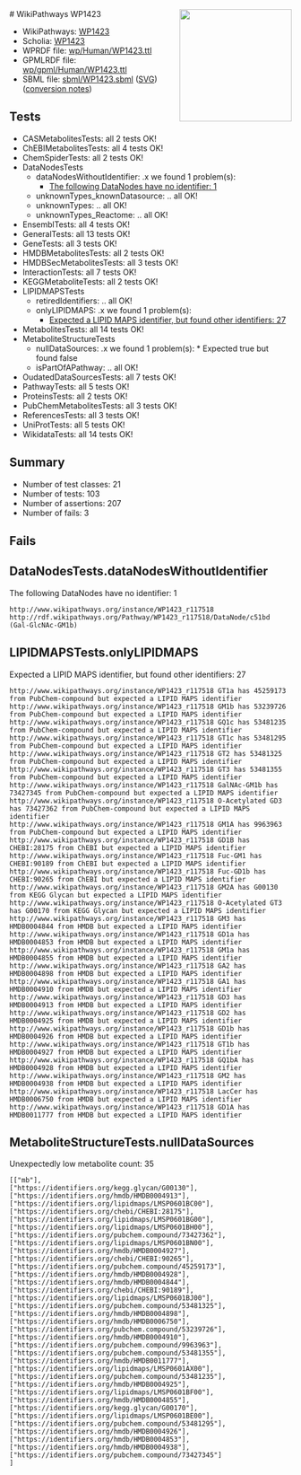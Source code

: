 <img style="float: right; width: 200px" src="../logo.png" />
# WikiPathways WP1423

* WikiPathways: [WP1423](https://identifiers.org/wikipathways:WP1423)
* Scholia: [WP1423](https://scholia.toolforge.org/wikipathways/WP1423)
* WPRDF file: [wp/Human/WP1423.ttl](../wp/Human/WP1423.ttl)
* GPMLRDF file: [wp/gpml/Human/WP1423.ttl](../wp/gpml/Human/WP1423.ttl)
* SBML file: [sbml/WP1423.sbml](../sbml/WP1423.sbml) ([SVG](../sbml/WP1423.svg)) ([conversion notes](../sbml/WP1423.txt))

## Tests
* CASMetabolitesTests: all 2 tests OK!
* ChEBIMetabolitesTests: all 4 tests OK!
* ChemSpiderTests: all 2 tests OK!
* DataNodesTests
    * dataNodesWithoutIdentifier: .x we found 1 problem(s):
        * [The following DataNodes have no identifier: 1](#d2d32fa0)
    * unknownTypes_knownDatasource: .. all OK!
    * unknownTypes: .. all OK!
    * unknownTypes_Reactome: .. all OK!
* EnsemblTests: all 4 tests OK!
* GeneralTests: all 13 tests OK!
* GeneTests: all 3 tests OK!
* HMDBMetabolitesTests: all 2 tests OK!
* HMDBSecMetabolitesTests: all 3 tests OK!
* InteractionTests: all 7 tests OK!
* KEGGMetaboliteTests: all 2 tests OK!
* LIPIDMAPSTests
    * retiredIdentifiers: .. all OK!
    * onlyLIPIDMAPS: .x we found 1 problem(s):
        * [Expected a LIPID MAPS identifier, but found other identifiers: 27](#d0bfb69e)
* MetabolitesTests: all 14 tests OK!
* MetaboliteStructureTests
    * nullDataSources: .x we found 1 problem(s):
            * Expected true but found false
    * isPartOfAPathway: .. all OK!
* OudatedDataSourcesTests: all 7 tests OK!
* PathwayTests: all 5 tests OK!
* ProteinsTests: all 2 tests OK!
* PubChemMetabolitesTests: all 3 tests OK!
* ReferencesTests: all 3 tests OK!
* UniProtTests: all 5 tests OK!
* WikidataTests: all 14 tests OK!


## Summary

* Number of test classes: 21
* Number of tests: 103
* Number of assertions: 207
* Number of fails: 3

## Fails

<a name="d2d32fa0" />

## DataNodesTests.dataNodesWithoutIdentifier

The following DataNodes have no identifier: 1
```
http://www.wikipathways.org/instance/WP1423_r117518 http://rdf.wikipathways.org/Pathway/WP1423_r117518/DataNode/c51bd (Gal-GlcNAc-GM1b)
```

<a name="d0bfb69e" />

## LIPIDMAPSTests.onlyLIPIDMAPS

Expected a LIPID MAPS identifier, but found other identifiers: 27
```
http://www.wikipathways.org/instance/WP1423_r117518 GT1a has 45259173 from PubChem-compound but expected a LIPID MAPS identifier
http://www.wikipathways.org/instance/WP1423_r117518 GM1b has 53239726 from PubChem-compound but expected a LIPID MAPS identifier
http://www.wikipathways.org/instance/WP1423_r117518 GQ1c has 53481235 from PubChem-compound but expected a LIPID MAPS identifier
http://www.wikipathways.org/instance/WP1423_r117518 GT1c has 53481295 from PubChem-compound but expected a LIPID MAPS identifier
http://www.wikipathways.org/instance/WP1423_r117518 GT2 has 53481325 from PubChem-compound but expected a LIPID MAPS identifier
http://www.wikipathways.org/instance/WP1423_r117518 GT3 has 53481355 from PubChem-compound but expected a LIPID MAPS identifier
http://www.wikipathways.org/instance/WP1423_r117518 GalNAc-GM1b has 73427345 from PubChem-compound but expected a LIPID MAPS identifier
http://www.wikipathways.org/instance/WP1423_r117518 O-Acetylated GD3 has 73427362 from PubChem-compound but expected a LIPID MAPS identifier
http://www.wikipathways.org/instance/WP1423_r117518 GM1A has 9963963 from PubChem-compound but expected a LIPID MAPS identifier
http://www.wikipathways.org/instance/WP1423_r117518 GD1B has CHEBI:28175 from ChEBI but expected a LIPID MAPS identifier
http://www.wikipathways.org/instance/WP1423_r117518 Fuc-GM1 has CHEBI:90189 from ChEBI but expected a LIPID MAPS identifier
http://www.wikipathways.org/instance/WP1423_r117518 Fuc-GD1b has CHEBI:90265 from ChEBI but expected a LIPID MAPS identifier
http://www.wikipathways.org/instance/WP1423_r117518 GM2A has G00130 from KEGG Glycan but expected a LIPID MAPS identifier
http://www.wikipathways.org/instance/WP1423_r117518 O-Acetylated GT3 has G00170 from KEGG Glycan but expected a LIPID MAPS identifier
http://www.wikipathways.org/instance/WP1423_r117518 GM3 has HMDB0004844 from HMDB but expected a LIPID MAPS identifier
http://www.wikipathways.org/instance/WP1423_r117518 GD1a has HMDB0004853 from HMDB but expected a LIPID MAPS identifier
http://www.wikipathways.org/instance/WP1423_r117518 GM1a has HMDB0004855 from HMDB but expected a LIPID MAPS identifier
http://www.wikipathways.org/instance/WP1423_r117518 GA2 has HMDB0004898 from HMDB but expected a LIPID MAPS identifier
http://www.wikipathways.org/instance/WP1423_r117518 GA1 has HMDB0004910 from HMDB but expected a LIPID MAPS identifier
http://www.wikipathways.org/instance/WP1423_r117518 GD3 has HMDB0004913 from HMDB but expected a LIPID MAPS identifier
http://www.wikipathways.org/instance/WP1423_r117518 GD2 has HMDB0004925 from HMDB but expected a LIPID MAPS identifier
http://www.wikipathways.org/instance/WP1423_r117518 GD1b has HMDB0004926 from HMDB but expected a LIPID MAPS identifier
http://www.wikipathways.org/instance/WP1423_r117518 GT1b has HMDB0004927 from HMDB but expected a LIPID MAPS identifier
http://www.wikipathways.org/instance/WP1423_r117518 GQ1bA has HMDB0004928 from HMDB but expected a LIPID MAPS identifier
http://www.wikipathways.org/instance/WP1423_r117518 GM2 has HMDB0004938 from HMDB but expected a LIPID MAPS identifier
http://www.wikipathways.org/instance/WP1423_r117518 LacCer has HMDB0006750 from HMDB but expected a LIPID MAPS identifier
http://www.wikipathways.org/instance/WP1423_r117518 GD1A has HMDB0011777 from HMDB but expected a LIPID MAPS identifier
```

<a name="919041cc" />

## MetaboliteStructureTests.nullDataSources

Unexpectedly low metabolite count: 35
```
[["mb"],
["https://identifiers.org/kegg.glycan/G00130"],
["https://identifiers.org/hmdb/HMDB0004913"],
["https://identifiers.org/lipidmaps/LMSP0601BC00"],
["https://identifiers.org/chebi/CHEBI:28175"],
["https://identifiers.org/lipidmaps/LMSP0601BG00"],
["https://identifiers.org/lipidmaps/LMSP0601BH00"],
["https://identifiers.org/pubchem.compound/73427362"],
["https://identifiers.org/lipidmaps/LMSP0601BN00"],
["https://identifiers.org/hmdb/HMDB0004927"],
["https://identifiers.org/chebi/CHEBI:90265"],
["https://identifiers.org/pubchem.compound/45259173"],
["https://identifiers.org/hmdb/HMDB0004928"],
["https://identifiers.org/hmdb/HMDB0004844"],
["https://identifiers.org/chebi/CHEBI:90189"],
["https://identifiers.org/lipidmaps/LMSP0601BJ00"],
["https://identifiers.org/pubchem.compound/53481325"],
["https://identifiers.org/hmdb/HMDB0004898"],
["https://identifiers.org/hmdb/HMDB0006750"],
["https://identifiers.org/pubchem.compound/53239726"],
["https://identifiers.org/hmdb/HMDB0004910"],
["https://identifiers.org/pubchem.compound/9963963"],
["https://identifiers.org/pubchem.compound/53481355"],
["https://identifiers.org/hmdb/HMDB0011777"],
["https://identifiers.org/lipidmaps/LMSP0601AX00"],
["https://identifiers.org/pubchem.compound/53481235"],
["https://identifiers.org/hmdb/HMDB0004925"],
["https://identifiers.org/lipidmaps/LMSP0601BF00"],
["https://identifiers.org/hmdb/HMDB0004855"],
["https://identifiers.org/kegg.glycan/G00170"],
["https://identifiers.org/lipidmaps/LMSP0601BE00"],
["https://identifiers.org/pubchem.compound/53481295"],
["https://identifiers.org/hmdb/HMDB0004926"],
["https://identifiers.org/hmdb/HMDB0004853"],
["https://identifiers.org/hmdb/HMDB0004938"],
["https://identifiers.org/pubchem.compound/73427345"]
]
```

